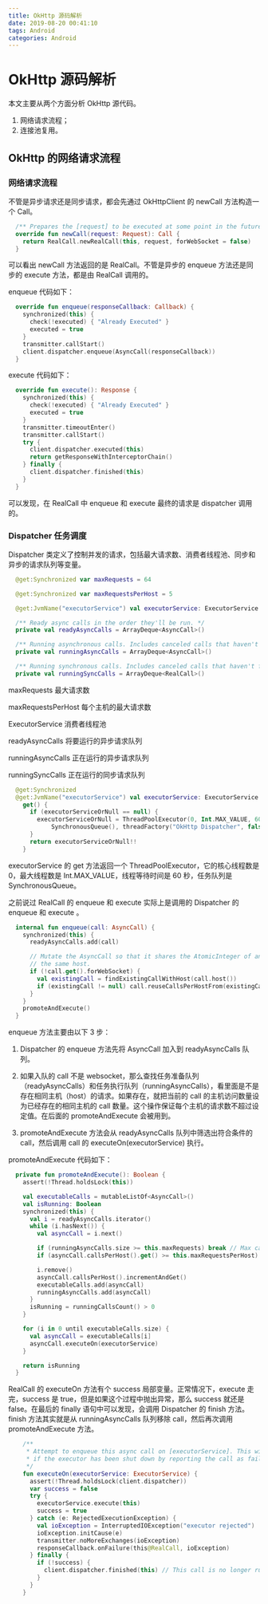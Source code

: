 ```yaml
---
title: OkHttp 源码解析
date: 2019-08-20 00:41:10
tags: Android
categories: Android
---
```


# OkHttp 源码解析

本文主要从两个方面分析 OkHttp 源代码。
1. 网络请求流程；
2. 连接池复用。

## OkHttp 的网络请求流程

### 网络请求流程

不管是异步请求还是同步请求，都会先通过 OkHttpClient 的 newCall 方法构造一个 Call。

```kotlin
  /** Prepares the [request] to be executed at some point in the future. */
  override fun newCall(request: Request): Call {
    return RealCall.newRealCall(this, request, forWebSocket = false)
  }
```

可以看出 newCall 方法返回的是 RealCall。不管是异步的 enqueue 方法还是同步的 execute 方法，都是由 RealCall 调用的。

enqueue 代码如下：

```kotlin
  override fun enqueue(responseCallback: Callback) {
    synchronized(this) {
      check(!executed) { "Already Executed" }
      executed = true
    }
    transmitter.callStart()
    client.dispatcher.enqueue(AsyncCall(responseCallback))
  }
```

execute 代码如下：

```kotlin
  override fun execute(): Response {
    synchronized(this) {
      check(!executed) { "Already Executed" }
      executed = true
    }
    transmitter.timeoutEnter()
    transmitter.callStart()
    try {
      client.dispatcher.executed(this)
      return getResponseWithInterceptorChain()
    } finally {
      client.dispatcher.finished(this)
    }
  }
```

可以发现，在 RealCall 中 enqueue 和 execute 最终的请求是 dispatcher 调用的。

### Dispatcher 任务调度

Dispatcher 类定义了控制并发的请求，包括最大请求数、消费者线程池、同步和异步的请求队列等变量。

```kotlin
  @get:Synchronized var maxRequests = 64

  @get:Synchronized var maxRequestsPerHost = 5

  @get:JvmName("executorService") val executorService: ExecutorService

  /** Ready async calls in the order they'll be run. */
  private val readyAsyncCalls = ArrayDeque<AsyncCall>()

  /** Running asynchronous calls. Includes canceled calls that haven't finished yet. */
  private val runningAsyncCalls = ArrayDeque<AsyncCall>()

  /** Running synchronous calls. Includes canceled calls that haven't finished yet. */
  private val runningSyncCalls = ArrayDeque<RealCall>()

```

maxRequests 最大请求数

maxRequestsPerHost 每个主机的最大请求数

ExecutorService 消费者线程池

readyAsyncCalls 将要运行的异步请求队列

runningAsyncCalls 正在运行的异步请求队列

runningSyncCalls 正在运行的同步请求队列

```kotlin
  @get:Synchronized
  @get:JvmName("executorService") val executorService: ExecutorService
    get() {
      if (executorServiceOrNull == null) {
        executorServiceOrNull = ThreadPoolExecutor(0, Int.MAX_VALUE, 60, TimeUnit.SECONDS,
            SynchronousQueue(), threadFactory("OkHttp Dispatcher", false))
      }
      return executorServiceOrNull!!
    }
```

executorService 的 get 方法返回一个 ThreadPoolExecutor，它的核心线程数是 0，最大线程数是 Int.MAX_VALUE，线程等待时间是 60 秒，任务队列是 SynchronousQueue。

之前说过 RealCall 的 enqueue 和 execute 实际上是调用的 Dispatcher 的 enqueue 和 execute 。

```kotlin
  internal fun enqueue(call: AsyncCall) {
    synchronized(this) {
      readyAsyncCalls.add(call)

      // Mutate the AsyncCall so that it shares the AtomicInteger of an existing running call to
      // the same host.
      if (!call.get().forWebSocket) {
        val existingCall = findExistingCallWithHost(call.host())
        if (existingCall != null) call.reuseCallsPerHostFrom(existingCall)
      }
    }
    promoteAndExecute()
  }
```

enqueue 方法主要由以下 3 步：

1. Dispatcher 的 enqueue 方法先将 AsyncCall 加入到 readyAsyncCalls 队列。

2. 如果入队的 call 不是 websocket，那么查找任务准备队列（readyAsyncCalls）和任务执行队列（runningAsyncCalls），看里面是不是存在相同主机（host）的请求。如果存在，就把当前的 call 的主机访问数量设为已经存在的相同主机的 call 数量。这个操作保证每个主机的请求数不超过设定值。在后面的 promoteAndExecute 会被用到。

3. promoteAndExecute 方法会从 readyAsyncCalls 队列中筛选出符合条件的 call，然后调用 call 的 executeOn(executorService) 执行。

promoteAndExecute 代码如下：

```kotlin
  private fun promoteAndExecute(): Boolean {
    assert(!Thread.holdsLock(this))

    val executableCalls = mutableListOf<AsyncCall>()
    val isRunning: Boolean
    synchronized(this) {
      val i = readyAsyncCalls.iterator()
      while (i.hasNext()) {
        val asyncCall = i.next()

        if (runningAsyncCalls.size >= this.maxRequests) break // Max capacity.
        if (asyncCall.callsPerHost().get() >= this.maxRequestsPerHost) continue // Host max capacity.

        i.remove()
        asyncCall.callsPerHost().incrementAndGet()
        executableCalls.add(asyncCall)
        runningAsyncCalls.add(asyncCall)
      }
      isRunning = runningCallsCount() > 0
    }

    for (i in 0 until executableCalls.size) {
      val asyncCall = executableCalls[i]
      asyncCall.executeOn(executorService)
    }

    return isRunning
  }
```

RealCall 的 executeOn 方法有个 success 局部变量。正常情况下，execute 走完，success 是 true，但是如果这个过程中抛出异常，那么 success 就还是 false。在最后的 finally 语句中可以发现，会调用 Dispatcher 的 finish 方法。finish 方法其实就是从 runningAsyncCalls 队列移除 call，然后再次调用 promoteAndExecute 方法。

```kotlin
    /**
     * Attempt to enqueue this async call on [executorService]. This will attempt to clean up
     * if the executor has been shut down by reporting the call as failed.
     */
    fun executeOn(executorService: ExecutorService) {
      assert(!Thread.holdsLock(client.dispatcher))
      var success = false
      try {
        executorService.execute(this)
        success = true
      } catch (e: RejectedExecutionException) {
        val ioException = InterruptedIOException("executor rejected")
        ioException.initCause(e)
        transmitter.noMoreExchanges(ioException)
        responseCallback.onFailure(this@RealCall, ioException)
      } finally {
        if (!success) {
          client.dispatcher.finished(this) // This call is no longer running!
        }
      }
    }
```

<!-- ### Interceptor 拦截器

### 缓存策略

### 失败重连

## OkHttp 的复用连接池 -->
